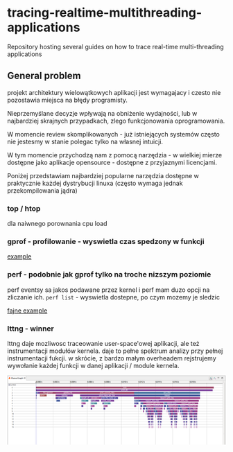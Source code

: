 # tracing-realtime-multithreading-applications
Repository hosting several guides on how to trace real-time multi-threading
applications

## General problem

projekt architektury wielowątkowych aplikacji jest wymagajacy i czesto nie
pozostawia miejsca na błędy programisty.

Nieprzemyślane decyzje wpływają na obniżenie wydajności, lub w najbardziej
skrajnych przypadkach, zlego funkcjonowania oprogramowania.

W momencie review skomplikowanych - już istniejących systemów często nie
jestesmy w stanie polegac tylko na własnej intuicji.

W tym momencie przychodzą nam z pomocą narzędzia - w wielkiej mierze dostępne
jako aplikacje opensource - dostępne z przyjaznymi licencjami.

Poniżej przedstawiam najbardziej popularne narzędzia dostępne w praktycznie
każdej dystrybucji linuxa (często wymaga jednak przekompilowania jądra)

### top / htop

dla naiwnego porownania cpu load

### gprof - profilowanie - wyswietla czas spedzony w funkcji

[example](https://www.thegeekstuff.com/2012/08/gprof-tutorial/)

### perf - podobnie jak gprof tylko na troche nizszym poziomie

perf eventsy sa jakos podawane przez kernel i perf mam duzo opcji na zliczanie
ich.
`perf list` - wyswietla dostepne, po czym mozemy je sledzic

[fajne example](https://www.brendangregg.com/perf.html)

### lttng - winner

lttng daje mozliwosc traceowanie user-space'owej aplikacji, ale też
instrumentacji modułów kernela. daje to pełne spektrum analizy przy pełnej
instrumentacji fukcji. w skrócie, z bardzo małym overheadem rejstrujemy
wywołanie każdej funkcji w danej aplikacji / module kernela.

![](Flame_Graph.png)




